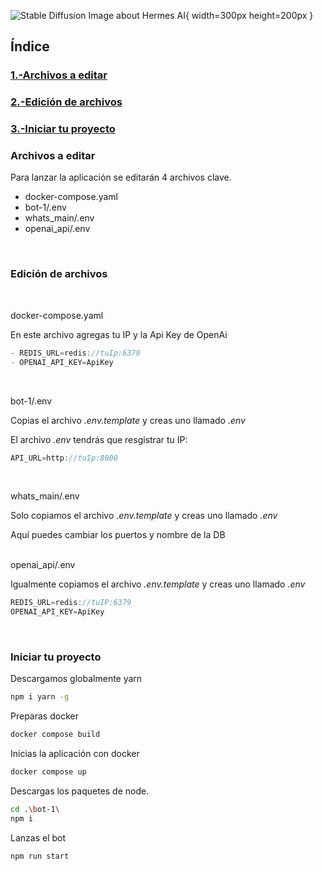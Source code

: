 ![Stable Diffusion Image about Hermes AI](https://i.imgur.com/qrFGhPX.png){ width=300px height=200px }


## Índice

### [1.-Archivos a editar](#archivos-a-editar)

### [2.-Edición de archivos](#1-edición-de-archivos)

### [3.-Iniciar tu proyecto](#iniciar-tu-proyecto)

### Archivos a editar

Para lanzar la aplicación se editarán 4 archivos clave.

- docker-compose.yaml
- bot-1/.env
- whats_main/.env
- openai_api/.env

<br>

### Edición de archivos
<br>

docker-compose.yaml

En este archivo agregas tu IP y la Api Key de OpenAi
```jsx
- REDIS_URL=redis://tuIp:6379
- OPENAI_API_KEY=ApiKey
```
<br>

bot-1/.env

Copias el archivo _.env.template_ y creas uno llamado _.env_

El archivo _.env_ tendrás que resgistrar tu IP:
```jsx
API_URL=http://tuIp:8000
```

<br>

whats_main/.env

Solo copiamos el archivo _.env.template_ y creas uno llamado _.env_ 

Aquí puedes cambiar los puertos y nombre de la DB


<br>
openai_api/.env

Igualmente copiamos el archivo _.env.template_ y creas uno llamado _.env_


```jsx
REDIS_URL=redis://tuIP:6379
OPENAI_API_KEY=ApiKey
```

<br>

### Iniciar tu proyecto

Descargamos globalmente yarn

```bash
npm i yarn -g
```

Preparas docker

```bash
docker compose build
```

Inicias la aplicación con docker

```bash
docker compose up
```

Descargas los paquetes de node.

```bash
cd .\bot-1\
npm i
```

Lanzas el bot

```bash
npm run start
```
